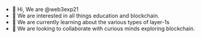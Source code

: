 - 👋 Hi, We are @web3exp21
- 👀 We are interested in all things education and blockchain.
- 🌱 We are currently learning about the various types of layer-1s 
- 💞️ We are looking to collaborate with curious minds exploring blockchain.


<!---
web3exp21/web3exp21 is a ✨ special ✨ repository because its `README.md` (this file) appears on your GitHub profile.
You can click the Preview link to take a look at your changes.
--->
